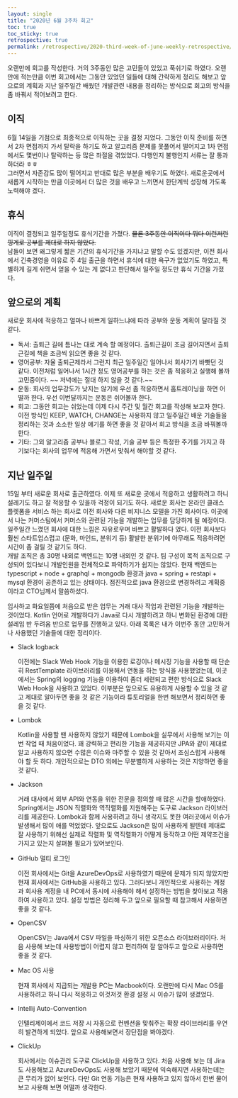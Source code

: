```yaml
---
layout: single
title: "2020년 6월 3주차 회고"
toc: true
toc_sticky: true
retrospective: true
permalink: /retrospective/2020-third-week-of-june-weekly-retrospective/
---
```


오랜만에 회고를 작성한다. 거의 3주동안 많은 고민들이 있었고 푹쉬기로 하였다. 오랜만에 적는만큼 이번 회고에서는 그동안 있었던 일들에 대해 간략하게 정리도 해보고 앞으로의 계획과 지난 일주일간 배웠던 개발관련 내용을 정리하는 방식으로 회고의 방식을 좀 바꿔서 적어보려고 한다.

## 이직

6월 14일을 기점으로 최종적으로 이직하는 곳을 결정 지었다. 그동안 이직 준비를 하면서 2차 면접까지 가서 탈락을 하기도 하고 알고리즘 문제를 못풀어서 떨어지고 1차 면접에서도 몇번이나 탈락하는 등 많은 좌절을 겪었었다. 다행인지 불행인지 서류는 잘 통과하더라 ㅎㅎ <br/>
그러면서 자존감도 많이 떨어지고 반대로 많은 부분을 배우기도 하였다. 새로운곳에서 새롭게 시작하는 만큼 이곳에서 더 많은 것을 배우고 느끼면서 한단계씩 성장해 가도록 노력해야 겠다.

## 휴식

이직이 결정되고 일주일정도 휴식기간을 가졌다. ~~물론 3주동안 이직이다 뭐다 이런저런 핑계로 공부를 제대로 하지 않았다.~~ <br/>
남들이 보면 왜그렇게 짧은 기간의 휴식기간을 가지냐고 말할 수도 있겠지만, 이전 회사에서 긴축경영을 이유로 주 4일 출근을 하면서 휴식에 대한 욕구가 없었기도 하였고, 특별하게 길게 쉬면서 얻을 수 있는 게 없다고 판단해서 일주일 정도만 휴식 기간을 가졌다.

## 앞으로의 계획

새로운 회사에 적응하고 얼마나 바쁘게 일하느냐에 따라 공부와 운동 계획이 달라질 것 같다. 

- 독서: 출퇴근 길에 틈나는 대로 계속 할 예정이다. 출퇴근길이 조금 길어지면서 출퇴근길에 책을 조금씩 읽으면 좋을 것 같다.
- 영어공부: 자율 출퇴근제라서 그런지 최근 일주일간 일어나서 회사가기 바빳던 것 같다. 이전처럼 일어나서 1시간 정도 영어공부를 하는 것은 좀 적응하고 실행해 볼까 고민중이다. ~~ 저녁에는 절대 하지 않을 것 같다.~~
- 운동: 회사의 업무강도가 낮지는 않기에 우선 좀 적응하면서 홈트레이닝을 하면 어떨까 한다. 우선 이번달까지는 운동은 쉬어볼까 한다.
- 회고: 그동안 회고는 쉬었는데 이제 다시 주간 및 월간 회고를 작성해 보고자 한다. 이전 방식인 KEEP, WATCH, CHANGE는 사용하지 않고 일주일간 배운 기술들을 정리하는 것과 소소한 일상 얘기를 하면 좋을 것 같아서 회고 방식을 조금 바꿔볼까 한다.
- 기타: 그외 알고리즘 공부나 블로그 작성, 기술 공부 등은 특정한 주기를 가지고 하기보다는 회사의 업무에 적응해 가면서 맞춰서 해야할 것 같다.

## 지난 일주일

15일 부터 새로운 회사로 출근하였다. 이제 또 새로운 곳에서 적응하고 생활하려고 하니 설레기도 하고 잘 적응할 수 있을까 걱정이 되기도 하다. 새로운 회사는 온라인 클래스 플렛폼을 서비스 하는 회사로 이전 회사와 다른 비지니스 모델을 가진 회사이다. 이곳에서 나는 커머스팀에서 커머스와 관련된 기능을 개발하는 업무를 담당하게 될 예정이다.
<br/>
일주일간 느꼈던 회사에 대한 느낌은 자유로우며 바쁘고 활발하다 였다. 이전 회사보다 훨씬 스타트업스럽고 (문화, 마인드, 분위기 등) 활발한 분위기에 아무래도 적응하려면 시간이 좀 걸릴 것 같기도 하다.
<br/>
개발 조직은 총 30명 내외로 백엔드는 10명 내외인 것 같다. 팀 구성이 목적 조직으로 구성되어 있다보니 개발인원을 전체적으로 파악하기가 쉽지는 않았다. 현재 백엔드는 typescript + node + graphql + mongodb 환경과 java + spring + restapi + mysql 환경이 공존하고 있는 상태이다. 점진적으로 java 환경으로 변경하려고 계획중이라고 CTO님께서 말씀하셨다.

입사하고 화요일쯤에 처음으로 받은 업무는 거래 대사 작업과 관련된 기능을 개발하는 것이었다. Kotlin 언어로 개발하다가 Java로 다시 개발하려고 하니 변화된 환경에 대한 설레임 반 두려움 반으로 업무를 진행하고 있다. 아래 목록은 내가 이번주 동안 고민하거나 사용했던 기술들에 대한 정리이다.

- Slack logback

  이전에는 Slack Web Hook 기능을 이용한 로깅이나 메시징 기능을 사용할 때 단순히 RestTemplate 라이브러리를 이용해서 연동을 하는 방식을 사용했었는데, 이곳에서는 Spring의 logging 기능을 이용하여 좀더 세련되고 편한 방식으로 Slack Web Hook을 사용하고 있었다. 이부분은 앞으로도 유용하게 사용할 수 있을 것 같고 제대로 알아두면 좋을 것 같은 기능이라 튜토리얼을 한번 해보면서 정리하면 좋을 것 같다.

- Lombok

  Kotlin을 사용할 땐 사용하지 않았기 때문에 Lombok을 실무에서 사용해 보기는 이번 작업 때 처음이었다. 꽤 강력하고 편리한 기능을 제공하지만 JPA와 같이 제대로 알고 사용하지 않으면 수많은 이슈와 마주할 수 있을 것 같아서 조심스럽게 사용해야 할 듯 하다. 개인적으로는 DTO 외에는 무분별하게 사용하는 것은 지양하면 좋을 것 같다.

- Jackson

  거래 대사에서 외부 API와 연동을 위한 전문을 정의할 때 많은 시간을 할애하였다. Spring에서는 JSON 직렬화와 역직렬화를 지원해주는 도구로 Jackson 라이브러리를 제공한다. Lombok과 함께 사용하려고 하니 생각지도 못한 여러곳에서 이슈가 발생해서 많이 애를 먹었었다. 앞으로도 Jackson은 많이 사용하게 될텐데 제대로 잘 사용하기 위해선 실제로 직렬화 및 역직렬화가 어떻게 동작하고 어떤 제약조건을 가지고 있는지 살펴볼 필요가 있어보인다.

- GitHub 멀티 로그인

  이전 회사에서는 Git을 AzureDevOps로 사용하였기 때문에 문제가 되지 않았지만 현재 회사에서는 GitHub을 사용하고 있다. 그러다보니 개인적으로 사용하는 계정과 회사용 계정을 내 PC에서 동시에 사용해야 해서 설정하는 방법을 찾아보고 적용하여 사용하고 있다. 설정 방법은 정리해 두고 앞으로 필요할 때 참고해서 사용하면 좋을 것 같다.

- OpenCSV

  OpenCSV는 Java에서 CSV 파일을 파싱하기 위한 오픈소스 라이브러리이다. 처음 사용해 보는데 사용방법이 어렵지 않고 편리하여 잘 알아두고 앞으로 사용하면 좋을 것 같다.

- Mac OS 사용

  현재 회사에서 지급되는 개발용 PC는 Macbook이다. 오랜만에 다시 Mac OS를 사용하려고 하니 다시 적응하고 이것저것 환경 설정 시 이슈가 많이 생겼었다.

- Intellij Auto-Convention

  인텔리제이에서 코드 저장 시 자동으로 컨벤션을 맞춰주는 확장 라이브러리를 우연히 발견하게 되었다. 앞으로 사용해보면서 장단점을 봐야겠다.

- ClickUp

  회사에서는 이슈관리 도구로 ClickUp을 사용하고 있다. 처음 사용해 보는 데 Jira도 사용해보고 AzureDevOps도 사용해 보았기 때문에 익숙해지면 사용하는데는 큰 무리가 없어 보인다. 다만 Git 연동 기능은 현재 사용하고 있지 않아서 한번 물어보고 사용해 보면 어떨까 생각한다.
